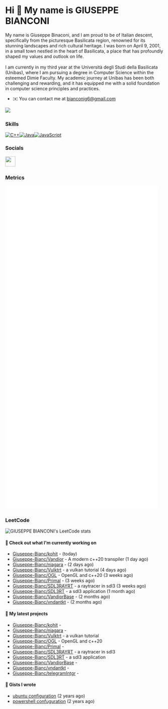 Hi 👋 My name is GIUSEPPE BIANCONI
==================================

My name is Giuseppe Binaconi, and I am proud to be of Italian descent, specifically from the picturesque Basilicata region, renowned for its stunning landscapes and rich cultural heritage. I was born on April 9, 2001, in a small town nestled in the heart of Basilicata, a place that has profoundly shaped my values and outlook on life.<br><br>I am currently in my third year at the Università degli Studi della Basilicata (Unibas), where I am pursuing a degree in Computer Science within the esteemed Dimie Faculty. My academic journey at Unibas has been both challenging and rewarding, and it has equipped me with a solid foundation in computer science principles and practices.

* ✉️  You can contact me at [bianconig6@gmail.com](mailto:bianconig6@gmail.com)

<a href="https://www.github.com/Giuseppe-Bianc" target="_blank" rel="noreferrer"><img
src="https://img.shields.io/github/followers/Giuseppe-Bianc?logo=github&style=for-the-badge&color=0891b2&labelColor=1c1917" /></a>

### Skills

<p align="left">
<a href="https://docs.microsoft.com/en-us/cpp/?view=msvc-170" target="_blank" rel="noreferrer"><img src="https://raw.githubusercontent.com/danielcranney/readme-generator/main/public/icons/skills/cplusplus-colored.svg" width="36" height="36" alt="C++" /></a><a href="https://www.oracle.com/java/" target="_blank" rel="noreferrer"><img src="https://raw.githubusercontent.com/danielcranney/readme-generator/main/public/icons/skills/java-colored.svg" width="36" height="36" alt="Java" /></a><a href="https://developer.mozilla.org/en-US/docs/Web/JavaScript" target="_blank" rel="noreferrer"><img src="https://raw.githubusercontent.com/danielcranney/readme-generator/main/public/icons/skills/javascript-colored.svg" width="36" height="36" alt="JavaScript" /></a>
</p>

### Socials

<p align="left"> <a href="https://www.github.com/Giuseppe-Bianc" target="_blank" rel="noreferrer"> <picture> <source media="(prefers-color-scheme: dark)" srcset="https://raw.githubusercontent.com/danielcranney/readme-generator/main/public/icons/socials/github-dark.svg" /> <source media="(prefers-color-scheme: light)" srcset="https://raw.githubusercontent.com/danielcranney/readme-generator/main/public/icons/socials/github.svg" /> <img src="https://raw.githubusercontent.com/danielcranney/readme-generator/main/public/icons/socials/github.svg" width="32" height="32" /> </picture> </a></p>

### Metrics
![Metrics](/github-metrics.svg)

### LeetCode

![GIUSEPPE BIANCONI's LeetCode stats](https://leetcode-badge-sage.vercel.app/badge/Giuseppe-Bianc?theme=neutral)


#### 👷 Check out what I'm currently working on

- [Giuseppe-Bianc/kohit](https://github.com/Giuseppe-Bianc/kohit) -  (today)
- [Giuseppe-Bianc/Vandior](https://github.com/Giuseppe-Bianc/Vandior) - A modern c&#43;&#43;20 transpiler (1 day ago)
- [Giuseppe-Bianc/niagara](https://github.com/Giuseppe-Bianc/niagara) -  (2 days ago)
- [Giuseppe-Bianc/Vulktrt](https://github.com/Giuseppe-Bianc/Vulktrt) - a vulkan tutorial (4 days ago)
- [Giuseppe-Bianc/OGL](https://github.com/Giuseppe-Bianc/OGL) - OpenGL and  c&#43;&#43;20 (3 weeks ago)
- [Giuseppe-Bianc/Primal](https://github.com/Giuseppe-Bianc/Primal) -  (3 weeks ago)
- [Giuseppe-Bianc/SDL3RAYRT](https://github.com/Giuseppe-Bianc/SDL3RAYRT) - a raytracer in  sdl3 (3 weeks ago)
- [Giuseppe-Bianc/SDL3RT](https://github.com/Giuseppe-Bianc/SDL3RT) - a sdl3 application (1 month ago)
- [Giuseppe-Bianc/VandiorBase](https://github.com/Giuseppe-Bianc/VandiorBase) -  (2 months ago)
- [Giuseppe-Bianc/vndantkt](https://github.com/Giuseppe-Bianc/vndantkt) -  (2 months ago)

#### 🌱 My latest projects

- [Giuseppe-Bianc/kohit](https://github.com/Giuseppe-Bianc/kohit) - 
- [Giuseppe-Bianc/niagara](https://github.com/Giuseppe-Bianc/niagara) - 
- [Giuseppe-Bianc/Vulktrt](https://github.com/Giuseppe-Bianc/Vulktrt) - a vulkan tutorial
- [Giuseppe-Bianc/OGL](https://github.com/Giuseppe-Bianc/OGL) - OpenGL and  c&#43;&#43;20
- [Giuseppe-Bianc/Primal](https://github.com/Giuseppe-Bianc/Primal) - 
- [Giuseppe-Bianc/SDL3RAYRT](https://github.com/Giuseppe-Bianc/SDL3RAYRT) - a raytracer in  sdl3
- [Giuseppe-Bianc/SDL3RT](https://github.com/Giuseppe-Bianc/SDL3RT) - a sdl3 application
- [Giuseppe-Bianc/VandiorBase](https://github.com/Giuseppe-Bianc/VandiorBase) - 
- [Giuseppe-Bianc/vndantkt](https://github.com/Giuseppe-Bianc/vndantkt) - 
- [Giuseppe-Bianc/telegramIntgr](https://github.com/Giuseppe-Bianc/telegramIntgr) - 





#### 📓 Gists I wrote

- [ubuntu configuration](https://gist.github.com/69a7278c6e627ef9135e5c707290db1a) (2 years ago)
- [powershell confuguration](https://gist.github.com/04fd62a389ef6ec20deb5d8a05af6bb9) (2 years ago)


